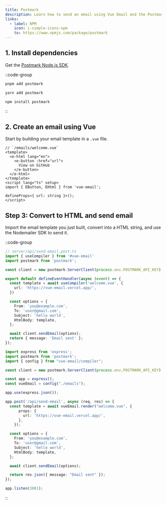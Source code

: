 ```yaml
---
title: Postmark
description: Learn how to send an email using Vue Email and the Postmark Node.js SDK.
links:
  - label: NPM
    icon: i-simple-icons-npm
    to: https://www.npmjs.com/package/postmark
---
```


## 1. Install dependencies

Get the [Postmark Node.js SDK](https://www.npmjs.com/package/postmark).

::code-group
```sh [pnpm]
pnpm add postmark
```
```sh [yarn]
yarn add postmark
```
```sh [npm]
npm install postmark
```
::

## 2. Create an email using Vue

Start by building your email template in a `.vue` file.


```vue
// `/emails/welcome.vue`
<template>
  <e-html lang="en">
    <e-button :href="url">
      View on GitHub
    </e-button>
  </e-html>
</template>
<script lang="ts" setup>
import { EButton, EHtml } from 'vue-email';

defineProps<{ url: string }>();
</script>
```

## Step 3: Convert to HTML and send email

Import the email template you just built, convert into a HTML string, and use the Nodemailer SDK to send it.

::code-group

```ts [Nuxt 3]
// server/api/send-email.post.ts
import { useCompiler } from '#vue-email'
import postmark from 'postmark';

const client = new postmark.ServerClient(process.env.POSTMARK_API_KEY);

export default defineEventHandler(async (event) => {
  const template = await useCompiler('welcome.vue', {
    url: 'https://vue-email.vercel.app/',
  })

  const options = {
    From: 'you@example.com',
    To: 'user@gmail.com',
    Subject: 'hello world',
    HtmlBody: template,
  };

  await client.sendEmail(options);
  return { message: 'Email sent' };
});
```

```ts [NodeJs]
import express from 'express';
import postmark from 'postmark';
import { config } from "vue-email/compiler";

const client = new postmark.ServerClient(process.env.POSTMARK_API_KEY);

const app = express();
const vueEmail = config("./emails");

app.use(express.json());

app.post('/api/send-email', async (req, res) => {
  const template = await vueEmail.render("welcome.vue", {
      props: {
        url: 'https://vue-email.vercel.app/',
      },
    });

  const options = {
    From: 'you@example.com',
    To: 'user@gmail.com',
    Subject: 'hello world',
    HtmlBody: template,
  };

  await client.sendEmail(options);

  return res.json({ message: "Email sent" });
});

app.listen(3001);
```

::
